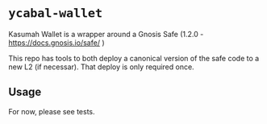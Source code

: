 # `ycabal-wallet`

Kasumah Wallet is a wrapper around a Gnosis Safe (1.2.0 - https://docs.gnosis.io/safe/ )

This repo has tools to both deploy a canonical version of the safe code to a new L2 (if necessar). That deploy is only required once.

## Usage

For now, please see tests.
